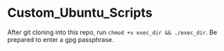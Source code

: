 # Custom_Ubuntu_Scripts
After git cloning into this repo, run `chmod +x exec_dir && ./exec_dir`. Be prepared to enter a gpg passphrase.
